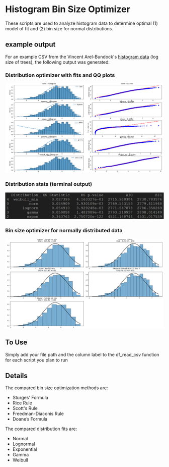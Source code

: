 # Histogram Bin Size Optimizer

These scripts are used to analyze histogram data to determine optimal (1) model of fit and (2) bin size for normal distributions.

## example output
For an example CSV from the Vincent Arel-Bundock's [histogram data](https://vincentarelbundock.github.io/Rdatasets/datasets.html) (log size of trees), the following output was generated:

### Distribution optimizer with fits and QQ plots

![Distribution Optimizer](misc/ResultsDemo_DistributionOptimizer.png)

### Distribution stats (terminal output)

![Distribution Stats](misc/ResultsDemo_DistributionStats.png)


### Bin size optimizer for normally distributed data
![Bin Size Optimizer](misc/ResultsDemo_BinSizeOptimizer.png)

## To Use

Simply add your file path and the column label to the df_read_csv function for each script you plan to run

## Details
The compared bin size optimization methods are:

- Sturges' Formula
- Rice Rule
- Scott's Rule
- Freedman-Diaconis Rule
- Doane’s Formula

The compared distribution fits are:
- Normal
- Lognormal
- Exponential
- Gamma
- Weibull
